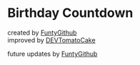 # Birthday Countdown

created by [FuntyGithub]( https://github.com/FuntyGithub )  
improved by [DEVTomatoCake]( https://github.com/DEVTomatoCake/GeburtstagsCounter )  

future updates by [FuntyGithub]( https://github.com/FuntyGithub )  
